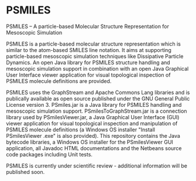 # PSMILES
PSMILES – A particle-based Molecular Structure Representation for Mesoscopic Simulation

PSMILES is a particle-based molecular structure representation which is similar to the atom-based SMILES line notation. It aims at supporting particle-based mesoscopic simulation techniques like Dissipative Particle Dynamics.
An open Java library for PSMILES structure handling and mesoscopic simulation support in combination with an open Java Graphical User Interface viewer application for visual topological inspection of PSMILES molecule definitions are provided.

PSMILES uses the GraphStream and Apache Commons Lang libraries and is publically available as open source published under the GNU General Public License version 3. PSmiles.jar is a Java library for PSMILES handling and mesoscopic simulation support. PSmilesToGraphStream.jar is a connection library used by PSmilesViewer.jar, a Java Graphical User Interface (GUI) viewer application for visual topological inspection and manipulation of PSMILES molecule definitions (a Windows OS installer "Install PSmilesViewer <Version>.exe" is also provided). This repository contains the Java bytecode libraries, a Windows OS installer for the PSmilesViewer GUI application, all Javadoc HTML documentations and the Netbeans source code packages including Unit tests.

PSMILES is currently under scientific review - additional information will be published soon.
